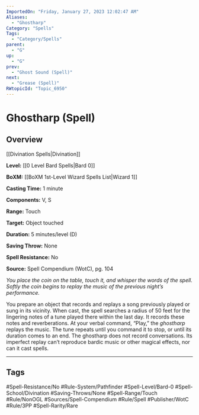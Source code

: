 ```yaml
---
ImportedOn: "Friday, January 27, 2023 12:02:47 AM"
Aliases:
  - "Ghostharp"
Category: "Spells"
Tags:
  - "Category/Spells"
parent:
  - "G"
up:
  - "G"
prev:
  - "Ghost Sound (Spell)"
next:
  - "Grease (Spell)"
RWtopicId: "Topic_6950"
---
```

# Ghostharp (Spell)
## Overview
[[Divination Spells|Divination]]

**Level:** [[0 Level Bard Spells|Bard 0]]

**BoXM:** [[BoXM 1st-Level Wizard Spells List|Wizard 1]]

**Casting Time:** 1 minute

**Components:** V, S

**Range:** Touch

**Target:** Object touched

**Duration:** 5 minutes/level (D)

**Saving Throw:** None

**Spell Resistance:** No

**Source:** Spell Compendium (WotC), pg. 104

*You place the coin on the table, touch it, and whisper the words of the spell. Softly the coin begins to replay the music of the previous night’s performance.*

You prepare an object that records and replays a song previously played or sung in its vicinity. When cast, the spell searches a radius of 50 feet for the lingering notes of a tune played there within the last day. It records these notes and reverberations. At your verbal command, “Play,” the *ghostharp* replays the music. The tune repeats until you command it to stop, or until its duration comes to an end. The ghostharp does not record conversations. Its imperfect replay can’t reproduce bardic music or other magical effects, nor can it cast spells.


---
## Tags
#Spell-Resistance/No #Rule-System/Pathfinder #Spell-Level/Bard-0 #Spell-School/Divination #Saving-Throws/None #Spell-Range/Touch #Rule/NonOGL #Sources/Spell-Compendium #Rule/Spell #Publisher/WotC #Rule/3PP #Spell-Rarity/Rare

